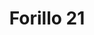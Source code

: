 ---
title: 'Forillo 21'
description: ''
credit: 'Place Holder'
style: ''
project: 'Forillo'
type: 'photo'
pathToImage: '/gallery/forillo/forillo-21.jpg'
alt: 'Forillo 21'
width: 2160
height: 2880
...